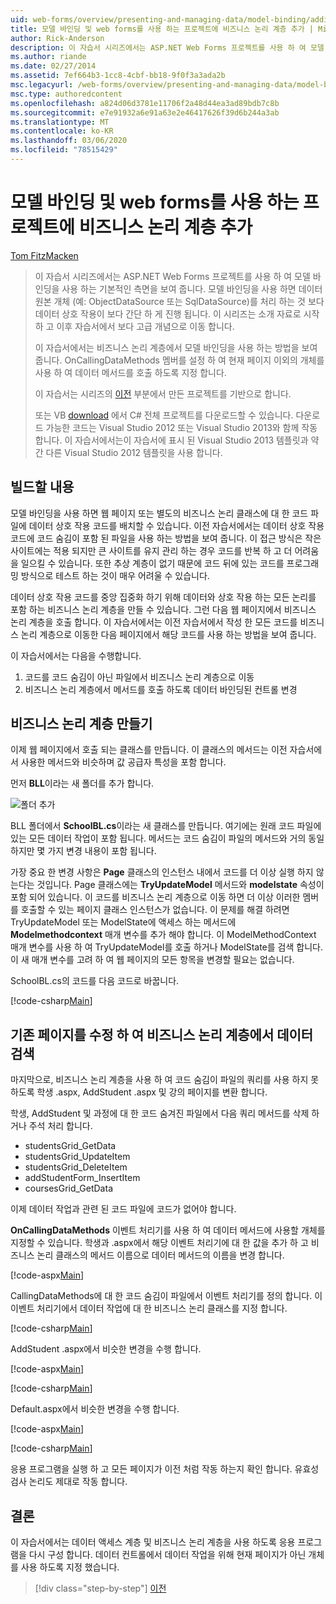 ```yaml
---
uid: web-forms/overview/presenting-and-managing-data/model-binding/adding-business-logic-layer
title: 모델 바인딩 및 web forms를 사용 하는 프로젝트에 비즈니스 논리 계층 추가 | Microsoft Docs
author: Rick-Anderson
description: 이 자습서 시리즈에서는 ASP.NET Web Forms 프로젝트를 사용 하 여 모델 바인딩을 사용 하는 기본적인 측면을 보여 줍니다. 모델 바인딩을 사용 하면 데이터 상호 작용이 더 간편 하 게-...
ms.author: riande
ms.date: 02/27/2014
ms.assetid: 7ef664b3-1cc8-4cbf-bb18-9f0f3a3ada2b
msc.legacyurl: /web-forms/overview/presenting-and-managing-data/model-binding/adding-business-logic-layer
msc.type: authoredcontent
ms.openlocfilehash: a824d06d3781e11706f2a48d44ea3ad89bdb7c8b
ms.sourcegitcommit: e7e91932a6e91a63e2e46417626f39d6b244a3ab
ms.translationtype: MT
ms.contentlocale: ko-KR
ms.lasthandoff: 03/06/2020
ms.locfileid: "78515429"
---
```

# <a name="adding-business-logic-layer-to-a-project-that-uses-model-binding-and-web-forms"></a>모델 바인딩 및 web forms를 사용 하는 프로젝트에 비즈니스 논리 계층 추가

[Tom FitzMacken](https://github.com/tfitzmac)

> 이 자습서 시리즈에서는 ASP.NET Web Forms 프로젝트를 사용 하 여 모델 바인딩을 사용 하는 기본적인 측면을 보여 줍니다. 모델 바인딩을 사용 하면 데이터 원본 개체 (예: ObjectDataSource 또는 SqlDataSource)를 처리 하는 것 보다 데이터 상호 작용이 보다 간단 하 게 진행 됩니다. 이 시리즈는 소개 자료로 시작 하 고 이후 자습서에서 보다 고급 개념으로 이동 합니다.
> 
> 이 자습서에서는 비즈니스 논리 계층에서 모델 바인딩을 사용 하는 방법을 보여 줍니다. OnCallingDataMethods 멤버를 설정 하 여 현재 페이지 이외의 개체를 사용 하 여 데이터 메서드를 호출 하도록 지정 합니다.
> 
> 이 자습서는 시리즈의 [이전](retrieving-data.md) 부분에서 만든 프로젝트를 기반으로 합니다.
> 
> 또는 VB [download](https://go.microsoft.com/fwlink/?LinkId=286116) 에서 C# 전체 프로젝트를 다운로드할 수 있습니다. 다운로드 가능한 코드는 Visual Studio 2012 또는 Visual Studio 2013와 함께 작동 합니다. 이 자습서에서는이 자습서에 표시 된 Visual Studio 2013 템플릿과 약간 다른 Visual Studio 2012 템플릿을 사용 합니다.

## <a name="what-youll-build"></a>빌드할 내용

모델 바인딩을 사용 하면 웹 페이지 또는 별도의 비즈니스 논리 클래스에 대 한 코드 파일에 데이터 상호 작용 코드를 배치할 수 있습니다. 이전 자습서에서는 데이터 상호 작용 코드에 코드 숨김이 포함 된 파일을 사용 하는 방법을 보여 줍니다. 이 접근 방식은 작은 사이트에는 적용 되지만 큰 사이트를 유지 관리 하는 경우 코드를 반복 하 고 더 어려움을 일으킬 수 있습니다. 또한 추상 계층이 없기 때문에 코드 뒤에 있는 코드를 프로그래밍 방식으로 테스트 하는 것이 매우 어려울 수 있습니다.

데이터 상호 작용 코드를 중앙 집중화 하기 위해 데이터와 상호 작용 하는 모든 논리를 포함 하는 비즈니스 논리 계층을 만들 수 있습니다. 그런 다음 웹 페이지에서 비즈니스 논리 계층을 호출 합니다. 이 자습서에서는 이전 자습서에서 작성 한 모든 코드를 비즈니스 논리 계층으로 이동한 다음 페이지에서 해당 코드를 사용 하는 방법을 보여 줍니다.

이 자습서에서는 다음을 수행합니다.

1. 코드를 코드 숨김이 아닌 파일에서 비즈니스 논리 계층으로 이동
2. 비즈니스 논리 계층에서 메서드를 호출 하도록 데이터 바인딩된 컨트롤 변경

## <a name="create-business-logic-layer"></a>비즈니스 논리 계층 만들기

이제 웹 페이지에서 호출 되는 클래스를 만듭니다. 이 클래스의 메서드는 이전 자습서에서 사용한 메서드와 비슷하며 값 공급자 특성을 포함 합니다.

먼저 **BLL**이라는 새 폴더를 추가 합니다.

![폴더 추가](adding-business-logic-layer/_static/image1.png)

BLL 폴더에서 **SchoolBL.cs**이라는 새 클래스를 만듭니다. 여기에는 원래 코드 파일에 있는 모든 데이터 작업이 포함 됩니다. 메서드는 코드 숨김이 파일의 메서드와 거의 동일 하지만 몇 가지 변경 내용이 포함 됩니다.

가장 중요 한 변경 사항은 **Page** 클래스의 인스턴스 내에서 코드를 더 이상 실행 하지 않는다는 것입니다. Page 클래스에는 **TryUpdateModel** 메서드와 **modelstate** 속성이 포함 되어 있습니다. 이 코드를 비즈니스 논리 계층으로 이동 하면 더 이상 이러한 멤버를 호출할 수 있는 페이지 클래스 인스턴스가 없습니다. 이 문제를 해결 하려면 TryUpdateModel 또는 ModelState에 액세스 하는 메서드에 **Modelmethodcontext** 매개 변수를 추가 해야 합니다. 이 ModelMethodContext 매개 변수를 사용 하 여 TryUpdateModel를 호출 하거나 ModelState를 검색 합니다. 이 새 매개 변수를 고려 하 여 웹 페이지의 모든 항목을 변경할 필요는 없습니다.

SchoolBL.cs의 코드를 다음 코드로 바꿉니다.

[!code-csharp[Main](adding-business-logic-layer/samples/sample1.cs)]

## <a name="revise-existing-pages-to-retrieve-data-from-business-logic-layer"></a>기존 페이지를 수정 하 여 비즈니스 논리 계층에서 데이터 검색

마지막으로, 비즈니스 논리 계층을 사용 하 여 코드 숨김이 파일의 쿼리를 사용 하지 못하도록 학생 .aspx, AddStudent .aspx 및 강의 페이지를 변환 합니다.

학생, AddStudent 및 과정에 대 한 코드 숨겨진 파일에서 다음 쿼리 메서드를 삭제 하거나 주석 처리 합니다.

- studentsGrid\_GetData
- studentsGrid\_UpdateItem
- studentsGrid\_DeleteItem
- addStudentForm\_InsertItem
- coursesGrid\_GetData

이제 데이터 작업과 관련 된 코드 파일에 코드가 없어야 합니다.

**OnCallingDataMethods** 이벤트 처리기를 사용 하 여 데이터 메서드에 사용할 개체를 지정할 수 있습니다. 학생과 .aspx에서 해당 이벤트 처리기에 대 한 값을 추가 하 고 비즈니스 논리 클래스의 메서드 이름으로 데이터 메서드의 이름을 변경 합니다.

[!code-aspx[Main](adding-business-logic-layer/samples/sample2.aspx?highlight=3-4,8)]

CallingDataMethods에 대 한 코드 숨김이 파일에서 이벤트 처리기를 정의 합니다. 이 이벤트 처리기에서 데이터 작업에 대 한 비즈니스 논리 클래스를 지정 합니다.

[!code-csharp[Main](adding-business-logic-layer/samples/sample3.cs)]

AddStudent .aspx에서 비슷한 변경을 수행 합니다.

[!code-aspx[Main](adding-business-logic-layer/samples/sample4.aspx?highlight=3-4)]

[!code-csharp[Main](adding-business-logic-layer/samples/sample5.cs)]

Default.aspx에서 비슷한 변경을 수행 합니다.

[!code-aspx[Main](adding-business-logic-layer/samples/sample6.aspx?highlight=3-4)]

[!code-csharp[Main](adding-business-logic-layer/samples/sample7.cs)]

응용 프로그램을 실행 하 고 모든 페이지가 이전 처럼 작동 하는지 확인 합니다. 유효성 검사 논리도 제대로 작동 합니다.

## <a name="conclusion"></a>결론

이 자습서에서는 데이터 액세스 계층 및 비즈니스 논리 계층을 사용 하도록 응용 프로그램을 다시 구성 합니다. 데이터 컨트롤에서 데이터 작업을 위해 현재 페이지가 아닌 개체를 사용 하도록 지정 했습니다.

> [!div class="step-by-step"]
> [이전](using-query-string-values-to-retrieve-data.md)
